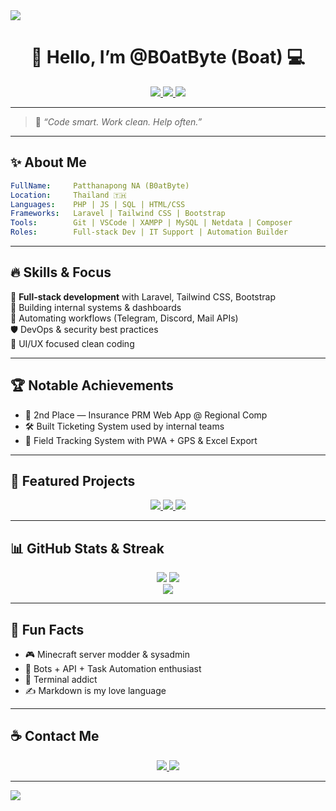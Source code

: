 <!-- Animated Header -->
<img src="https://capsule-render.vercel.app/api?type=waving&color=0:6e44ff,100:9544ff&height=180&section=header&text=Hi%20I’m%20B0atByte%20👨‍💻&fontSize=36&fontAlign=70&fontColor=ffffff" />

<h1 align="center">🚀 Hello, I’m @B0atByte (Boat) 💻</h1>

<p align="center">
  <a href="mailto:boatzaha2905@gmail.com">
    <img src="https://img.shields.io/badge/Gmail-boatzaha2905@gmail.com-D14836?style=for-the-badge&logo=gmail&logoColor=white" />
  </a>
  <a href="tel:0639216822">
    <img src="https://img.shields.io/badge/Phone-063--921--6822-007AFF?style=for-the-badge&logo=phone&logoColor=white" />
  </a>
  <a href="https://github.com/B0atByte">
    <img src="https://img.shields.io/badge/GitHub-B0atByte-181717?style=for-the-badge&logo=github" />
  </a>
</p>

---

> 🧠 *“Code smart. Work clean. Help often.”*

---

## ✨ About Me

```yaml
FullName:     Patthanapong NA (B0atByte)
Location:     Thailand 🇹🇭
Languages:    PHP | JS | SQL | HTML/CSS
Frameworks:   Laravel | Tailwind CSS | Bootstrap
Tools:        Git | VSCode | XAMPP | MySQL | Netdata | Composer
Roles:        Full-stack Dev | IT Support | Automation Builder
```

---

## 🔥 Skills & Focus

🎯 **Full-stack development** with Laravel, Tailwind CSS, Bootstrap  
🧰 Building internal systems & dashboards  
🤖 Automating workflows (Telegram, Discord, Mail APIs)  
🛡️ DevOps & security best practices  
🧩 UI/UX focused clean coding

---

## 🏆 Notable Achievements

- 🥈 2nd Place — Insurance PRM Web App @ Regional Comp  
- 🛠️ Built Ticketing System used by internal teams  
- 📍 Field Tracking System with PWA + GPS & Excel Export  

---

## 🚀 Featured Projects

<p align="center">
  <a href="https://github.com/B0atByte/crud-laravel-simple">
    <img src="https://github-readme-stats.vercel.app/api/pin/?username=B0atByte&repo=crud-laravel-simple&theme=tokyonight" />
  </a>
  <a href="https://github.com/B0atByte/field_project">
    <img src="https://github-readme-stats.vercel.app/api/pin/?username=B0atByte&repo=field_project&theme=tokyonight" />
  </a>
  <a href="https://github.com/B0atByte/Help-Desk-">
    <img src="https://github-readme-stats.vercel.app/api/pin/?username=B0atByte&repo=Help-Desk-&theme=tokyonight" />
  </a>
</p>

---

## 📊 GitHub Stats & Streak

<p align="center">
  <img src="https://github-readme-stats.vercel.app/api?username=B0atByte&show_icons=true&theme=tokyonight" />
  <img src="https://github-readme-stats.vercel.app/api/top-langs/?username=B0atByte&layout=compact&theme=tokyonight" />
  <br />
  <img src="https://streak-stats.demolab.com/?user=B0atByte&theme=tokyonight" />
</p>

---

## 💬 Fun Facts

- 🎮 Minecraft server modder & sysadmin
- 🤖 Bots + API + Task Automation enthusiast
- 🧰 Terminal addict
- ✍️ Markdown is my love language

---

## ☕ Contact Me

<p align="center">
  <a href="mailto:boatzaha2905@gmail.com">
    <img src="https://img.shields.io/badge/Email%20me-boatzaha2905@gmail.com-D14836?style=for-the-badge&logo=gmail&logoColor=white" />
  </a>
  <a href="tel:0639216822">
    <img src="https://img.shields.io/badge/Talk%20on%20Phone-0639216822-0A66C2?style=for-the-badge&logo=phone" />
  </a>
</p>

---

<!-- Footer Animation -->
<img src="https://capsule-render.vercel.app/api?type=waving&color=0:9544ff,100:6e44ff&height=120&section=footer"/>
